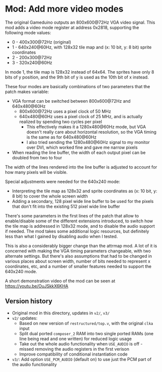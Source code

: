 Mod: Add more video modes
=========================
The original Gameduino outputs an 800x600@72Hz VGA video signal. This mod adds a video mode register at address 0x2818, supporting the following mode values:
* 0 - 400x300@72Hz (original)
* 1 - 640x240@60Hz, with 128x32 tile map and (x: 10 bit, y: 8 bit) sprite coordinates
* 2 - 200x300@72Hz
* 3 - 320x240@60Hz

In mode 1, the tile map is 128x32 instead of 64x64. The sprites have only 8 bits of y position, and the 9th bit of y is used as the 10th bit of x instead.

These four modes are basically combinations of two parameters that the patch makes variable:
* VGA format can be switched between 800x600@72Hz and 640x480@60Hz
    * 800x600@72Hz uses a pixel clock of 50 MHz
    * 640x480@60Hz uses a pixel clock of 25 MHz, and is actually realized by spending two cycles per pixel
        * This effectively makes it a 1280x480@60Hz mode, but VGA doesn't really care about horizontal resolution, so the VGA timing is the same as for 640x480@60Hz
        * I also tried sending the 1280x480@60Hz signal to my monitor over DVI, which worked fine and gave me narrow pixels
* When reading the line buffer, the width of each output pixel can be doubled from two to four

The width of the lines rendered into the line buffer is adjusted to account for how many pixels will be visible.

Special adjustments were needed for the 640x240 mode:
* Interpreting the tile map as 128x32 and sprite coordinates as (x: 10 bit, y: 8 bit) to cover the whole screen width
* Adding a secondary, 128 pixel wide line buffer to be used for the pixels that don't fit into the existing 512 pixel wide line buffer

There's some parameters in the first lines of the patch that allow to enable/disable some of the different extensions introduced,
to switch how the tile map is addressed in 128x32 mode, and to disable the audio support if needed.
The mod takes some additional logic resources, but definitely less than what I gained by disabling audio when I tested.

This is also a considerably bigger change than the attrmap mod. A lot of it is concerned with making the VGA timing parameters changeable, with two alternate settings.
But there's also assumptions that had to be changed in various places about screen width, number of bits needed to represent x coordinates, etc,
and a number of smaller features needed to support the 640x240 mode.

A short demonstration video of the mod can be seen at https://youtu.be/OuJSkkX6KHA

Version history
---------------
- Original mod in this directory, updates in `v2/`, `v3/`
- `v2/` updates:
    - Based on new version of `restructured/top.v`, with the original `clka` input
    - Split dual ported `composer_2` RAM into two single ported RAMs (one line being read and one written) for reduced logic usage
    - Take out the whole audio functionality when `USE_AUDIO` is off - missed removing the audio registers in the first verison
    - Improve compatibility of conditional instantiation code
- `v3/`: Add option `USE_PCM_AUDIO` (default on) to use just the PCM part of the audio functionality
